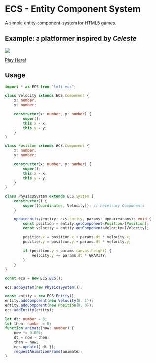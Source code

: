 # ECS - Entity Component System

A simple entity-component-system for HTML5 games.

## Example: a platformer inspired by _Celeste_

![](examples/platformer/assets/video.webp)

[Play Here!](https://www.jakobmaier.at/projects/ecs/platformer/?ref=github)

## Usage

```TypeScript
import * as ECS from "lofi-ecs";

class Velocity extends ECS.Component {
	x: number;
	y: number;

	constructor(x: number, y: number) {
		super();
		this.x = x;
		this.y = y;
	}
}

class Position extends ECS.Component {
	x: number;
	y: number;

	constructor(x: number, y: number) {
		super();
		this.x = x;
		this.y = y;
	}
}

class PhysicsSystem extends ECS.System {
	constructor() {
		super([Coordinates, Velocity]); // necessary Components
	}

	updateEntity(entity: ECS.Entity, params: UpdateParams): void {
		const position = entity.getComponent<Position>(Position); 
		const velocity = entity.getComponent<Velocity>(Velocity); 

		position.x = position.x + params.dt * velocity.x;
		position.y = position.y + params.dt * velocity.y;

		if (position.y < params.canvas.height) {
			velocity.y += params.dt * GRAVITY;
		}
	}
}

const ecs = new ECS.ECS();

ecs.addSystem(new PhysicsSystem());

const entity = new ECS.Entity();
entity.addComponent(new Velocity(0, 1));
entity.addComponent(new Position(0, 0));
ecs.addEntity(entity);

let dt: number = 0;
let then: number = 0;
function animate(now: number) {
	now *= 0.001;
	dt = now - then;
	then = now;
	ecs.update({ dt });
	requestAnimationFrame(animate);
}


```
